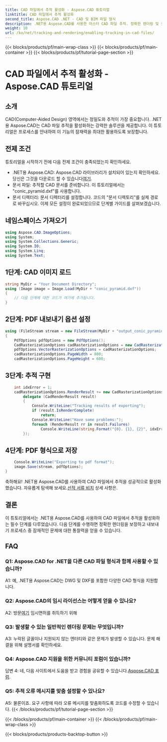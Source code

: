 ```yaml
---
title: CAD 파일에서 추적 활성화 - Aspose.CAD 튜토리얼
linktitle: CAD 파일에서 추적 활성화
second_title: Aspose.CAD .NET - CAD 및 BIM 파일 형식
description: .NET용 Aspose.CAD를 사용한 마스터 CAD 파일 추적. 정확한 렌더링 및 오류 추적을 위한 단계별 가이드를 따르세요. 지금 다운로드하세요!
weight: 10
url: /ko/net/tracking-and-rendering/enabling-tracking-in-cad-files/
---
```


{{< blocks/products/pf/main-wrap-class >}}
{{< blocks/products/pf/main-container >}}
{{< blocks/products/pf/tutorial-page-section >}}

# CAD 파일에서 추적 활성화 - Aspose.CAD 튜토리얼

## 소개

CAD(Computer-Aided Design) 영역에서는 정밀도와 추적이 가장 중요합니다. .NET용 Aspose.CAD는 CAD 파일 추적을 활성화하는 강력한 솔루션을 제공합니다. 이 튜토리얼은 프로세스를 안내하여 이 기능의 잠재력을 최대한 활용하도록 보장합니다.

## 전제 조건

튜토리얼을 시작하기 전에 다음 전제 조건이 충족되었는지 확인하세요.
-  .NET용 Aspose.CAD: Aspose.CAD 라이브러리가 설치되어 있는지 확인하세요. 당신은 그것을 다운로드 할 수 있습니다[여기](https://releases.aspose.com/cad/net/).
- 문서 파일: 추적할 CAD 문서를 준비합니다. 이 튜토리얼에서는 "conic_pyramid.dxf"를 사용합니다.
- 문서 디렉터리: 문서 디렉터리를 설정합니다. 코드의 "문서 디렉토리"를 실제 경로로 바꾸십시오.
이제 모든 설정이 완료되었으므로 단계별 가이드를 살펴보겠습니다.

## 네임스페이스 가져오기

```csharp
using Aspose.CAD.ImageOptions;
using System;
using System.Collections.Generic;
using System.IO;
using System.Linq;
using System.Text;
```

## 1단계: CAD 이미지 로드

```csharp
string MyDir = "Your Document Directory";
using (Image image = Image.Load(MyDir + "conic_pyramid.dxf"))
{
    // 다음 단계에 대한 코드가 여기에 추가됩니다.
}
```

## 2단계: PDF 내보내기 옵션 설정

```csharp
using (FileStream stream = new FileStream(MyDir + "output_conic_pyramid.pdf", FileMode.Create))
{
    PdfOptions pdfOptions = new PdfOptions();
    CadRasterizationOptions cadRasterizationOptions = new CadRasterizationOptions();
    pdfOptions.VectorRasterizationOptions = cadRasterizationOptions;
    cadRasterizationOptions.PageWidth = 800;
    cadRasterizationOptions.PageHeight = 600;
```

## 3단계: 추적 구현

```csharp
    int idxError = 1;
    cadRasterizationOptions.RenderResult += new CadRasterizationOptions.CadRenderHandler(
        delegate (CadRenderResult result)
        {
            Console.WriteLine("Tracking results of exporting");
            if (result.IsRenderComplete)
                return;
            Console.WriteLine("Have some problems:");
            foreach (RenderResult rr in result.Failures)
                Console.WriteLine(string.Format("{0}. {1}, {2}", idxError++, rr.RenderCode.ToString(), rr.Message));
        });
```

## 4단계: PDF 형식으로 저장

```csharp
    Console.WriteLine("Exporting to pdf format");
    image.Save(stream, pdfOptions);
}
```

 축하해요! .NET용 Aspose.CAD를 사용하여 CAD 파일에서 추적을 성공적으로 활성화했습니다. 자유롭게 탐색해 보세요.[선적 서류 비치](https://reference.aspose.com/cad/net/) 상세 사항은.

## 결론

이 튜토리얼에서는 .NET용 Aspose.CAD를 사용하여 CAD 파일에서 추적을 활성화하는 필수 단계를 다루었습니다. 다음 단계를 수행하면 정확한 렌더링을 보장하고 내보내기 프로세스 중 잠재적인 문제에 대한 통찰력을 얻을 수 있습니다.

## FAQ

### Q1: Aspose.CAD for .NET을 다른 CAD 파일 형식과 함께 사용할 수 있습니까?

A1: 예, .NET용 Aspose.CAD는 DWG 및 DXF를 포함한 다양한 CAD 형식을 지원합니다.

### Q2: Aspose.CAD의 임시 라이선스는 어떻게 얻을 수 있나요?

 A2: 방문[여기](https://purchase.aspose.com/temporary-license/) 임시면허를 취득하기 위해

### Q3: 발생할 수 있는 일반적인 렌더링 문제는 무엇입니까?

A3: 누락된 글꼴이나 지원되지 않는 엔터티와 같은 문제가 발생할 수 있습니다. 문제 해결을 위해 설명서를 확인하세요.

### Q4: Aspose.CAD 지원을 위한 커뮤니티 포럼이 있습니까?

 답변 4: 네, 다음 사이트에서 도움을 받고 경험을 공유할 수 있습니다.[Aspose.CAD 포럼](https://forum.aspose.com/c/cad/19).

### Q5: 추적 오류 메시지를 맞춤 설정할 수 있나요?

A5: 물론이죠. 요구 사항에 따라 오류 메시지를 맞춤화하도록 코드를 수정할 수 있습니다.
{{< /blocks/products/pf/tutorial-page-section >}}

{{< /blocks/products/pf/main-container >}}
{{< /blocks/products/pf/main-wrap-class >}}

{{< blocks/products/products-backtop-button >}}
